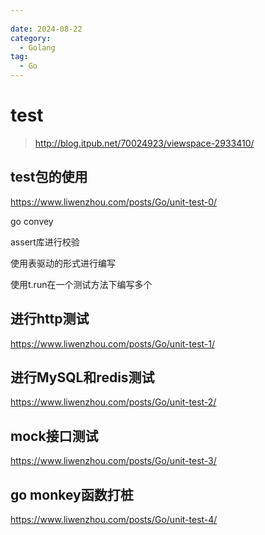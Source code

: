```yaml
---
 
date: 2024-08-22
category:
  - Golang
tag:
  - Go
---
```

# test

> http://blog.itpub.net/70024923/viewspace-2933410/

## test包的使用

https://www.liwenzhou.com/posts/Go/unit-test-0/

go convey

assert库进行校验

使用表驱动的形式进行编写

使用t.run在一个测试方法下编写多个

## 进行http测试

https://www.liwenzhou.com/posts/Go/unit-test-1/



## 进行MySQL和redis测试

https://www.liwenzhou.com/posts/Go/unit-test-2/



## mock接口测试

https://www.liwenzhou.com/posts/Go/unit-test-3/



## go monkey函数打桩

https://www.liwenzhou.com/posts/Go/unit-test-4/
